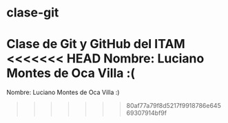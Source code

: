 # clase-git
Clase de Git y GitHub del ITAM
<<<<<<< HEAD
Nombre: Luciano Montes de Oca Villa :(
=======
Nombre: Luciano Montes de Oca Villa :)
>>>>>>> 80af77a79f8d5217f9918786e64569307914bf9f
